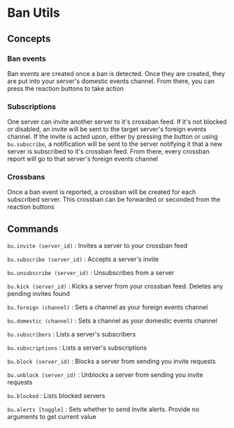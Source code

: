 # Ban Utils

## Concepts
### Ban events
Ban events are created once a ban is detected. Once they are created, they are put into your server's domestic events channel. From there, you can press the reaction buttons to take action
### Subscriptions
One server can invite another server to it's crossban feed. If it's not blocked or disabled, an invite will be sent to the target server's foreign events channel. If the invite is acted upon, either by pressing the button or using `bu.subscribe`, a notification will be sent to the server notifying it that a new server is subscribed to it's crossban feed. From there, every crossban report will go to that server's foreign events channel
### Crossbans
Once a ban event is reported, a crossban will be created for each subscribed server. This crossban can be forwarded or seconded from the reaction buttons

## Commands
`bu.invite (server_id)`
:   Invites a server to your crossban feed

`bu.subscribe (server_id)`
:   Accepts a server's invite

`bu.unsubscribe (server_id)`
:   Unsubscribes from a server

`bu.kick (server_id)`
:   Kicks a server from your crossban feed. Deletes any pending invites found

`bu.foreign (channel)`
:   Sets a channel as your foreign events channel

`bu.domestic (channel)`
:   Sets a channel as your domestic events channel

`bu.subscribers`
:   Lists a server's subscribers

`bu.subscriptions`
:   Lists a server's subscriptions

`bu.block (server_id)`
:   Blocks a server from sending you invite requests

`bu.unblock (server_id)`
:   Unblocks a server from sending you invite requests

`bu.blocked`
:   Lists blocked servers

`bu.alerts [toggle]`
:   Sets whether to send invite alerts. Provide no arguments to get current value

